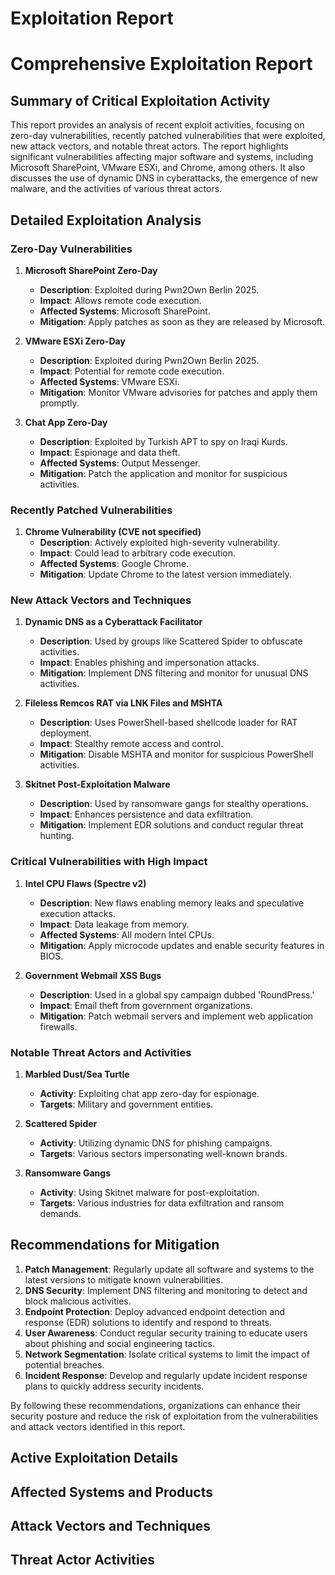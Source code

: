 # Exploitation Report

# Comprehensive Exploitation Report

## Summary of Critical Exploitation Activity

This report provides an analysis of recent exploit activities, focusing on zero-day vulnerabilities, recently patched vulnerabilities that were exploited, new attack vectors, and notable threat actors. The report highlights significant vulnerabilities affecting major software and systems, including Microsoft SharePoint, VMware ESXi, and Chrome, among others. It also discusses the use of dynamic DNS in cyberattacks, the emergence of new malware, and the activities of various threat actors.

## Detailed Exploitation Analysis

### Zero-Day Vulnerabilities

1. **Microsoft SharePoint Zero-Day**
   - **Description**: Exploited during Pwn2Own Berlin 2025.
   - **Impact**: Allows remote code execution.
   - **Affected Systems**: Microsoft SharePoint.
   - **Mitigation**: Apply patches as soon as they are released by Microsoft.

2. **VMware ESXi Zero-Day**
   - **Description**: Exploited during Pwn2Own Berlin 2025.
   - **Impact**: Potential for remote code execution.
   - **Affected Systems**: VMware ESXi.
   - **Mitigation**: Monitor VMware advisories for patches and apply them promptly.

3. **Chat App Zero-Day**
   - **Description**: Exploited by Turkish APT to spy on Iraqi Kurds.
   - **Impact**: Espionage and data theft.
   - **Affected Systems**: Output Messenger.
   - **Mitigation**: Patch the application and monitor for suspicious activities.

### Recently Patched Vulnerabilities

1. **Chrome Vulnerability (CVE not specified)**
   - **Description**: Actively exploited high-severity vulnerability.
   - **Impact**: Could lead to arbitrary code execution.
   - **Affected Systems**: Google Chrome.
   - **Mitigation**: Update Chrome to the latest version immediately.

### New Attack Vectors and Techniques

1. **Dynamic DNS as a Cyberattack Facilitator**
   - **Description**: Used by groups like Scattered Spider to obfuscate activities.
   - **Impact**: Enables phishing and impersonation attacks.
   - **Mitigation**: Implement DNS filtering and monitor for unusual DNS activities.

2. **Fileless Remcos RAT via LNK Files and MSHTA**
   - **Description**: Uses PowerShell-based shellcode loader for RAT deployment.
   - **Impact**: Stealthy remote access and control.
   - **Mitigation**: Disable MSHTA and monitor for suspicious PowerShell activities.

3. **Skitnet Post-Exploitation Malware**
   - **Description**: Used by ransomware gangs for stealthy operations.
   - **Impact**: Enhances persistence and data exfiltration.
   - **Mitigation**: Implement EDR solutions and conduct regular threat hunting.

### Critical Vulnerabilities with High Impact

1. **Intel CPU Flaws (Spectre v2)**
   - **Description**: New flaws enabling memory leaks and speculative execution attacks.
   - **Impact**: Data leakage from memory.
   - **Affected Systems**: All modern Intel CPUs.
   - **Mitigation**: Apply microcode updates and enable security features in BIOS.

2. **Government Webmail XSS Bugs**
   - **Description**: Used in a global spy campaign dubbed 'RoundPress.'
   - **Impact**: Email theft from government organizations.
   - **Mitigation**: Patch webmail servers and implement web application firewalls.

### Notable Threat Actors and Activities

1. **Marbled Dust/Sea Turtle**
   - **Activity**: Exploiting chat app zero-day for espionage.
   - **Targets**: Military and government entities.

2. **Scattered Spider**
   - **Activity**: Utilizing dynamic DNS for phishing campaigns.
   - **Targets**: Various sectors impersonating well-known brands.

3. **Ransomware Gangs**
   - **Activity**: Using Skitnet malware for post-exploitation.
   - **Targets**: Various industries for data exfiltration and ransom demands.

## Recommendations for Mitigation

1. **Patch Management**: Regularly update all software and systems to the latest versions to mitigate known vulnerabilities.
2. **DNS Security**: Implement DNS filtering and monitoring to detect and block malicious activities.
3. **Endpoint Protection**: Deploy advanced endpoint detection and response (EDR) solutions to identify and respond to threats.
4. **User Awareness**: Conduct regular security training to educate users about phishing and social engineering tactics.
5. **Network Segmentation**: Isolate critical systems to limit the impact of potential breaches.
6. **Incident Response**: Develop and regularly update incident response plans to quickly address security incidents.

By following these recommendations, organizations can enhance their security posture and reduce the risk of exploitation from the vulnerabilities and attack vectors identified in this report.

## Active Exploitation Details



## Affected Systems and Products



## Attack Vectors and Techniques



## Threat Actor Activities

 
